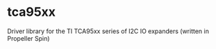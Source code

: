 tca95xx
=======

Driver library for the TI TCA95xx series of I2C IO expanders (written in Propeller Spin)

